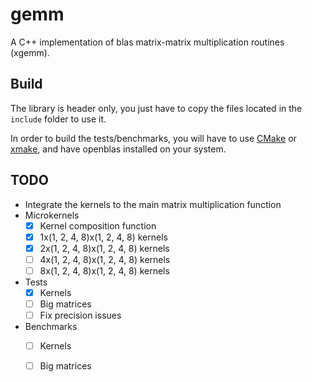 # gemm

A C++ implementation of blas matrix-matrix multiplication routines (xgemm).

## Build

The library is header only, you just have to copy the files located in the `include` folder to use it.

In order to build the tests/benchmarks, you will have to use [CMake](https://cmake.org/) or [xmake](https://xmake.io),
and have openblas installed on your system.

## TODO

- Integrate the kernels to the main matrix multiplication function
- Microkernels
	- [x] Kernel composition function
	- [x] 1x(1, 2, 4, 8)x(1, 2, 4, 8) kernels
	- [x] 2x(1, 2, 4, 8)x(1, 2, 4, 8) kernels
	- [ ] 4x(1, 2, 4, 8)x(1, 2, 4, 8) kernels
	- [ ] 8x(1, 2, 4, 8)x(1, 2, 4, 8) kernels
- Tests
	- [x] Kernels
	- [ ] Big matrices
	- [ ] Fix precision issues
- Benchmarks
	- [ ] Kernels
	- [ ] Big matrices

